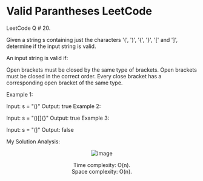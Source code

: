 # Valid Parantheses LeetCode

LeetCode Q # 20.

Given a string s containing just the characters '(', ')', '{', '}', '[' and ']', determine if the input string is valid.

An input string is valid if:

Open brackets must be closed by the same type of brackets.
Open brackets must be closed in the correct order.
Every close bracket has a corresponding open bracket of the same type.
 

Example 1:

Input: s = "()"
Output: true
Example 2:

Input: s = "()[]{}"
Output: true
Example 3:

Input: s = "(]"
Output: false

My Solution Analysis:

<div align = "center">
  
  ![image](https://github.com/xo-azeem/Valid-Parantheses-LeetCode/assets/171427226/72b6cb4b-a75a-46d2-9713-13d983ccc28d)

  Time complexity: O(n).</br>Space complexity: O(n).
</div>
